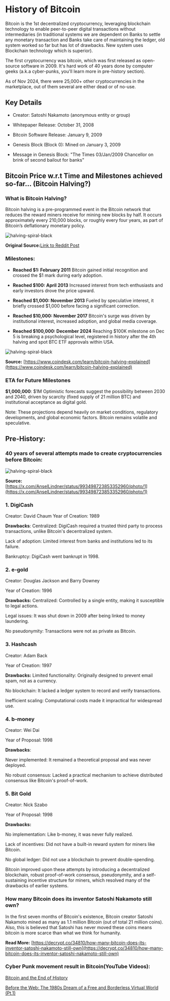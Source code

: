 # History of Bitcoin

Bitcoin is the 1st decentralized cryptocurrency, leveraging blockchain technology to enable peer-to-peer digital transactions without intermediaries (in traditional systems we are dependent on Banks to settle any monetary transaction and Banks take care of maintaining the ledger, old system worked so far but has lot of drawbacks. New system uses Blockchain technology which is superior).

The first cryptocurrency was bitcoin, which was first released as open-source software in 2009. It's hard work of 40 years done by computer geeks (a.k.a cyber-punks, you'll learn more in pre-history section).

As of Nov 2024, there were 25,000+ other cryptocurrencies in the marketplace, out of them several are either dead or of no-use.

## Key Details

- Creator: Satoshi Nakamoto (anonymous entity or group)

- Whitepaper Release: October 31, 2008

- Bitcoin Software Release: January 9, 2009

- Genesis Block (Block 0): Mined on January 3, 2009

- Message in Genesis Block: "The Times 03/Jan/2009 Chancellor on brink of second bailout for banks"

## Bitcoin Price w.r.t Time and Milestones achieved so-far... (Bitcoin Halving?)

### What is Bitcoin Halving?

Bitcoin halving is a pre-programmed event in the Bitcoin network that reduces the reward miners receive for mining new blocks by half. It occurs approximately every 210,000 blocks, or roughly every four years, as part of Bitcoin’s deflationary monetary policy.

![halving-spiral-black](/assets/img/halving-spiral-black.png)

**Original Source:**[Link to Reddit Post](https://www.reddit.com/r/CryptoCurrency/comments/1gqafju/bitcoin_has_followed_a_consistent_4year_cycle_for/?rdt=63663)

### Milestones:
- **Reached $1: February 2011** Bitcoin gained initial recognition and crossed the $1 mark during early adoption.

- **Reached $100: April 2013** Increased interest from tech enthusiasts and early investors drove the price upward.

- **Reached $1,000: November 2013** Fueled by speculative interest, it briefly crossed $1,000 before facing a significant correction.

- **Reached $10,000: November 2017** Bitcoin's surge was driven by institutional interest, increased adoption, and global media coverage.

- **Reached $100,000: December 2024** Reaching $100K milestone on Dec 5 is breaking a psychological level, registered in history after the 4th halving and spot BTC ETF approvals within USA.

![halving-spiral-black](/assets/img/halving-timeline.png)

**Source:** [https://www.coindesk.com/learn/bitcoin-halving-explained](https://www.coindesk.com/learn/bitcoin-halving-explained)

### ETA for Future Milestones

**$1,000,000**: $1M Optimistic forecasts suggest the possibility between 2030 and 2040, driven by scarcity (fixed supply of 21 million BTC) and institutional acceptance as digital gold.

Note: These projections depend heavily on market conditions, regulatory developments, and global economic factors. Bitcoin remains volatile and speculative.

## Pre-History:
### 40 years of several attempts made to create cryptocurrencies before Bitcoin:

![halving-spiral-black](/assets/img/bitcoinprehistory.png)

**Source:** [https://x.com/AnselLindner/status/993498723853352960/photo/1](https://x.com/AnselLindner/status/993498723853352960/photo/1)

### 1. DigiCash
Creator: David Chaum
Year of Creation: 1989

**Drawbacks**:
Centralized: DigiCash required a trusted third party to process transactions, unlike Bitcoin's decentralized system.

Lack of adoption: Limited interest from banks and institutions led to its failure.

Bankruptcy: DigiCash went bankrupt in 1998.

### 2. e-gold
Creator: Douglas Jackson and Barry Downey

Year of Creation: 1996

**Drawbacks:**
Centralized: Controlled by a single entity, making it susceptible to legal actions.

Legal issues: It was shut down in 2009 after being linked to money laundering.

No pseudonymity: Transactions were not as private as Bitcoin.

### 3. Hashcash
Creator: Adam Back

Year of Creation: 1997

**Drawbacks:**
Limited functionality: Originally designed to prevent email spam, not as a currency.

No blockchain: It lacked a ledger system to record and verify transactions.

Inefficient scaling: Computational costs made it impractical for widespread use.

### 4. b-money
Creator: Wei Dai

Year of Proposal: 1998

**Drawbacks**:

Never implemented: It remained a theoretical proposal and was never deployed.

No robust consensus: Lacked a practical mechanism to achieve distributed consensus like Bitcoin's proof-of-work.

### 5. Bit Gold
Creator: Nick Szabo

Year of Proposal: 1998

**Drawbacks:**

No implementation: Like b-money, it was never fully realized.

Lack of incentives: Did not have a built-in reward system for miners like Bitcoin.

No global ledger: Did not use a blockchain to prevent double-spending.

Bitcoin improved upon these attempts by introducing a decentralized blockchain, robust proof-of-work consensus, pseudonymity, and a self-sustaining incentive structure for miners, which resolved many of the drawbacks of earlier systems.

### How many Bitcoin does its inventor Satoshi Nakamoto still own?

In the first seven months of Bitcoin's existence, Bitcoin creator Satoshi Nakamoto mined as many as 1.1 million Bitcoin (out of total 21 million coins). Also, this is believed that Satoshi has never moved these coins means bitcoin is more scarce than what we think for humanity.

**Read More:** 
[https://decrypt.co/34810/how-many-bitcoin-does-its-inventor-satoshi-nakamoto-still-own](https://decrypt.co/34810/how-many-bitcoin-does-its-inventor-satoshi-nakamoto-still-own)

### Cyber Punk movement result in Bitcoin(YouTube Videos):

[Bitcoin and the End of History](https://www.youtube.com/watch?v=HDKQulqVCQg&t=6s)

[Before the Web: The 1980s Dream of a Free and Borderless Virtual World (Pt.1)](https://www.youtube.com/watch?v=YWh6Yzr12iQ&list=PLBuns9Evn1w-T2RwqMhUnTZbTTe-M-g42&t=1s)

